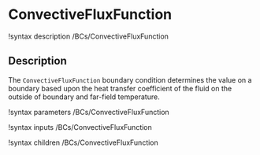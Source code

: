 # ConvectiveFluxFunction
!syntax description /BCs/ConvectiveFluxFunction

## Description

The `ConvectiveFluxFunction` boundary condition determines the value on a boundary based
upon the heat transfer coefficient of the fluid on the outside of boundary and far-field
temperature.

!syntax parameters /BCs/ConvectiveFluxFunction

!syntax inputs /BCs/ConvectiveFluxFunction

!syntax children /BCs/ConvectiveFluxFunction
